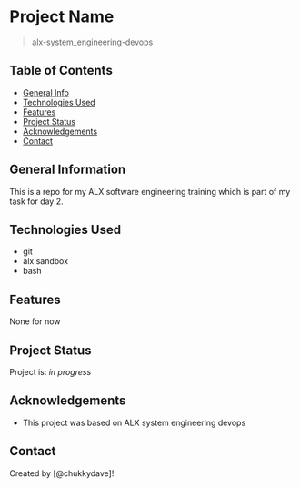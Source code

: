 # Project Name
> alx-system_engineering-devops

## Table of Contents
* [General Info](#general-information)
* [Technologies Used](#technologies-used)
* [Features](#features)
* [Project Status](#project-status)
* [Acknowledgements](#acknowledgements)
* [Contact](#contact)
<!-- * [License](#license) -->


## General Information
This is a repo for my ALX software engineering training which is part of my task for day 2.


## Technologies Used
- git
- alx sandbox
- bash


## Features
None for now


## Project Status
Project is: _in progress_


## Acknowledgements
- This project was based on ALX system engineering devops


## Contact
Created by [@chukkydave]!
